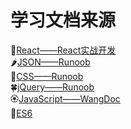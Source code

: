# 学习文档来源
🥒[React——React实战开发](https://www.jianshu.com/p/25cabb061850)  
🌶[JSON——Runoob](https://www.runoob.com/json/json-tutorial.html)  
🍌[CSS——Runoob](https://www.runoob.com/css/css-tutorial.html)  
🍀[jQuery——Runoob](https://www.runoob.com/jquery/jquery-tutorial.html)  
🏵[JavaScript——WangDoc](https://wangdoc.com/javascript/index.html)  
🌮[ES6](http://es6.ruanyifeng.com/)
